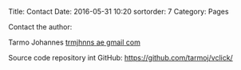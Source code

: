 Title: Contact
Date: 2016-05-31 10:20
sortorder: 7
Category: Pages


Contact the author:

Tarmo Johannes [trmjhnns ae gmail com](mailto:trmjhnns@gmail.com)

Source code repository int GitHub: <https://github.com/tarmoj/vclick/>
